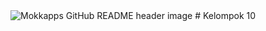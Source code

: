 <img src="(https://github.com/RizkyFirmansyah-com/-PROJECT-GAME-JAVAFX-Kelompok10/blob/main/tim.svg)" alt="Mokkapps GitHub README header image">
# Kelompok 10


